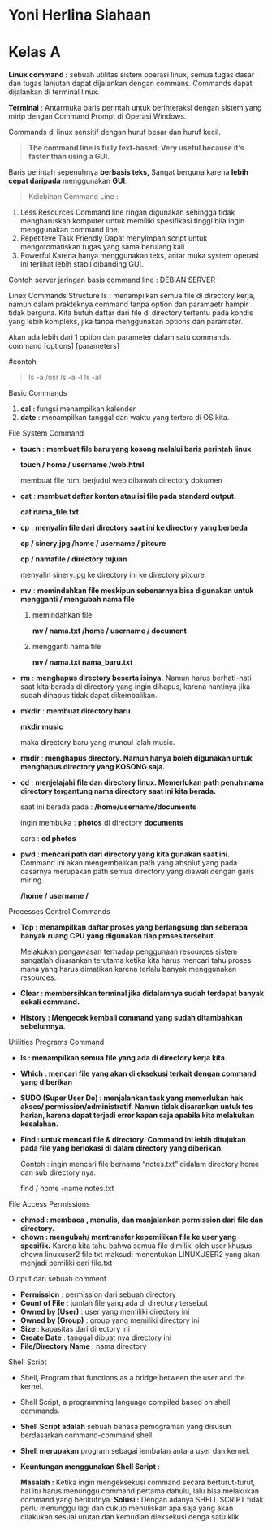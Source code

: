 # Yoni Herlina Siahaan

# Kelas A

**Linux command :** sebuah utilitas sistem operasi linux, semua tugas dasar dan tugas lanjutan dapat dijalankan dengan commans. Commands dapat dijalankan di terminal linux. 

**Terminal** : Antarmuka baris perintah untuk berinteraksi dengan sistem yang mirip dengan Command Prompt di Operasi Windows. 

Commands di linux sensitif dengan huruf besar dan huruf kecil.

> **The command line is fully text-based, Very useful because it’s faster than using a GUI.**
> 

Baris perintah sepenuhnya **berbasis teks,** Sangat berguna karena **lebih cepat daripada** menggunakan **GUI**.

> Kelebihan Command Line : 
1. Less Resources 
Command line ringan digunakan sehingga tidak mengharuskan komputer untuk memiliki spesifikasi tinggi bila ingin menggunakan command line. 
2. Repetiteve Task Friendly
Dapat menyimpan script untuk mengotomatiskan tugas yang sama berulang kali
3. Powerful
Karena hanya menggunakan teks, antar muka system operasi ini terlihat lebih stabil dibanding GUI. 

Contoh server jaringan basis command line : DEBIAN SERVER

Linex Commands Structure
Is : menampilkan semua file di directory kerja, namun dalam prakteknya command tanpa option dan paramaetr hampir tidak berguna.  Kita butuh daftar dari file di directory tertentu pada kondis yang lebih kompleks, jika tanpa menggunakan options dan paramater. 

Akan ada lebih dari 1 option dan parameter dalam satu commands.
command [options] [parameters]

#contoh
> ls -a /usr
> ls -a -l
> ls -al

Basic Commands
1. **cal** : fungsi menampilkan kalender 
2. **date** : menampilkan  tanggal dan waktu yang tertera di OS kita.

File System Command
- **touch** : **membuat file baru yang kosong melalui baris perintah linux**
    
    **touch / home / username /web.html**
    
    membuat file html berjudul web dibawah directory dokumen
    
- **cat** : **membuat daftar konten atau isi file pada standard output.**
    
    **cat nama_file.txt**
    
- **cp** : **menyalin file dari directory saat ini ke directory yang berbeda**
    
    **cp / sinery.jpg /home / username / pitcure**
    
    **cp / namafile / directory tujuan** 
    
    menyalin sinery.jpg ke directory ini ke directory pitcure
    
- **mv** : **memindahkan file meskipun sebenarnya bisa digunakan untuk mengganti / mengubah nama file**
    1. memindahkan file
        
        **mv / nama.txt /home / username / document**
        
    2. mengganti nama file
        
        **mv / nama.txt  nama_baru.txt** 
        
- **rm** : **menghapus directory beserta isinya.** Namun harus berhati-hati saat kita berada di directory  yang ingin dihapus, karena nantinya jika sudah dihapus tidak dapat dikembalikan.

- **mkdir** : **membuat directory baru.**
    
    **mkdir music** 
    
    maka directory baru yang muncul ialah music. 
    
- **rmdir** : **menghapus directory. Namun hanya boleh digunakan untuk menghapus directory yang KOSONG saja.**

 

- **cd** : **menjelajahi file dan directory linux. Memerlukan path penuh nama directory tergantung nama directory saat ini kita berada.**
    
    saat ini berada pada :  **/home/username/documents**
    
    ingin membuka : **photos** di directory **documents**
    
    cara : **cd photos**
    
- **pwd** : **mencari path dari directory yang kita gunakan saat ini**. Command ini akan mengembalikan path yang absolut yang pada dasarnya merupakan path semua directory yang diawali dengan garis miring.
    
    **/home / username /**

 Processes Control Commands
 - **Top : menampilkan daftar proses yang berlangsung dan seberapa banyak ruang CPU yang digunakan tiap proses tersebut.**
    
    Melakukan pengawasan terhadap penggunaan resources sistem sangatlah disarankan terutama ketika kita harus mencari tahu proses mana yang harus dimatikan karena terlalu banyak menggunakan resources. 
    
- **Clear : membersihkan terminal jika didalamnya sudah terdapat banyak sekali command.**
    
    
- **History : Mengecek kembali command yang sudah ditambahkan sebelumnya.** 

Utilities Programs Command
- **ls : menampilkan semua file yang ada di directory kerja kita.**
- **Which : mencari file yang akan di eksekusi terkait dengan command yang diberikan**
- **SUDO (Super User Do) : menjalankan task yang memerlukan hak akses/ permission/administratif. Namun tidak disarankan untuk tes harian, karena dapat terjadi error kapan saja apabila kita melakukan kesalahan.**
- **Find : untuk mencari file & directory. Command ini lebih ditujukan pada file yang berlokasi di dalam directory yang diberikan.**
    
    Contoh : ingin mencari file bernama “notes.txt” didalam directory home dan sub directory nya. 
    
    find / home -name notes.txt

File Access Permissions
- **chmod : membaca , menulis, dan manjalankan permission dari file dan directory.**
- **chown : mengubah/ mentransfer kepemilikan file ke user yang spesifik.**  Karena kita tahu bahwa semua file dimiliki oleh user khusus.
chown linuxuser2 file.txt
maksud: menentukan LINUXUSER2 yang akan menjadi pemiliki dari file.txt 

Output dari sebuah comment
- **Permission** : permission dari sebuah directory
- **Count of File** : jumlah file yang ada di directory tersebut
- **Owned by (User)** : user yang memiliki directory ini
- **Owned by (Group)** : group yang memiliki directory ini
- **Size** : kapasitas dari directory ini
- **Create Date** : tanggal dibuat nya directory ini
- **File/Directory Name** : nama directory

Shell Script
- Shell, Program that functions as a bridge between the user and the kernel.
- Shell Script, a programming language compiled based on shell commands.
- **Shell Script adalah** sebuah bahasa pemograman yang disusun berdasarkan command-command shell.
- **Shell merupakan** program sebagai jembatan antara user dan kernel.
- **Keuntungan menggunakan Shell Script :**
    
    **Masalah :** Ketika ingin mengeksekusi command secara berturut-turut, hal itu harus menunggu command pertama dahulu, lalu bisa melakukan command yang berikutnya. **Solusi :** Dengan adanya SHELL SCRIPT tidak perlu menunggu lagi dan cukup menuliskan apa saja yang akan dilakukan sesuai urutan dan kemudian dieksekusi denga satu klik.


